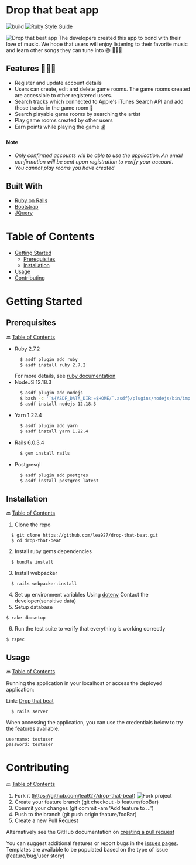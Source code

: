 # Drop that beat app   
![build](https://github.com/lea927/drop-that-beat/actions/workflows/rspec.yml/badge.svg)
[![Ruby Style Guide](https://img.shields.io/badge/code_style-rubocop-brightgreen.svg)](https://github.com/rubocop/rubocop)

![Drop that beat app](https://user-images.githubusercontent.com/79251819/136054424-c82d19df-477b-4dbc-8f23-0185d0658d44.png)
The developers created this app to bond with their love of music. We hope that users will enjoy listening to their favorite music and learn other songs they can tune into 😃 🎵🎵🎵

## Features 🎵🎵🎵

- Register and update account details
- Users can create, edit and delete game rooms. The game rooms created are accessible to other registered users.
- Search tracks which connected to Apple's iTunes Search API and add those tracks in the game room 🎵
- Search playable game rooms by searching the artist
- Play game rooms created by other users 
- Earn points while playing the game 💰

#### Note
- _Only confirmed accounts will be able to use the application. An email confirmation will be sent upon registration to verify your account._
- _You cannot play rooms you have created_

## Built With 

- [Ruby on Rails](https://rubyonrails.org/)
- [Bootstrap](https://getbootstrap.com/)
- [JQuery](https://jquery.com/)

# Table of Contents
- [Getting Started](#getting-started)
  - [Prerequisites](#prerequisites)
  - [Installation](#installation)
- [Usage](#usage)
- [Contributing](#contributing)

# Getting Started
## Prerequisites
🔙  [Table of Contents](#table-of-contents)

- Ruby 2.7.2
  ```bash
    $ asdf plugin add ruby
    $ asdf install ruby 2.7.2
  ```
  For more details, see [ruby documentation](https://www.ruby-lang.org/en/documentation/installation/)
- NodeJS 12.18.3
  ```bash
    $ asdf plugin add nodejs
    $ bash -c '`${ASDF_DATA_DIR:=$HOME/`.asdf}/plugins/nodejs/bin/import-release-team-keyring'
    $ asdf install nodejs 12.18.3
  ```
- Yarn 1.22.4
  ```bash
    $ asdf plugin add yarn
    $ asdf install yarn 1.22.4
  ```
- Rails 6.0.3.4
  ```bash
    $ gem install rails
  ```
- Postgresql
  ```bash
    $ asdf plugin add postgres
    $ asdf install postgres latest
  ```

## Installation
🔙  [Table of Contents](#table-of-contents)

1. Clone the repo 
  ```
    $ git clone https://github.com/lea927/drop-that-beat.git
    $ cd drop-that-beat
  ```
2. Install ruby gems dependencies
  ```
    $ bundle install
  ```
3. Install webpacker
  ```
    $ rails webpacker:install
  ```
4. Set up environment variables
  Using [dotenv](https://github.com/bkeepers/dotenv)
  Contact the developer(sensitive data)
5. Setup database
  ```
  $ rake db:setup
  ```
6. Run the test suite to verify that everything is working correctly
  ```
  $ rspec
  ```
## Usage

🔙  [Table of Contents](#table-of-contents)

Running the application in your localhost or access the deployed application:

Link: [Drop that beat](https://drop-that-beat.herokuapp.com/)
```
  $ rails server
```
When accessing the application, you can use the credentials below to try the features available.
```
username: testuser
password: testuser
```
# Contributing

🔙  [Table of Contents](#table-of-contents)

1. Fork it (https://github.com/lea927/drop-that-beat)
![Fork project](https://user-images.githubusercontent.com/79251819/136222616-e9a78e32-a886-4356-93d7-093bd48f0c03.png)
2. Create your feature branch (git checkout -b feature/fooBar)
3. Commit your changes (git commit -am 'Add feature to ...')
4. Push to the branch (git push origin feature/fooBar)
5. Create a new Pull Request

Alternatively see the GitHub documentation on [creating a pull request](https://docs.github.com/en/github/collaborating-with-pull-requests/proposing-changes-to-your-work-with-pull-requests/creating-a-pull-request)

You can suggest additional features or report bugs in the [issues pages](https://github.com/lea927/drop-that-beat/issues). Templates are available to be populated based on the type of issue (feature/bug/user story)
